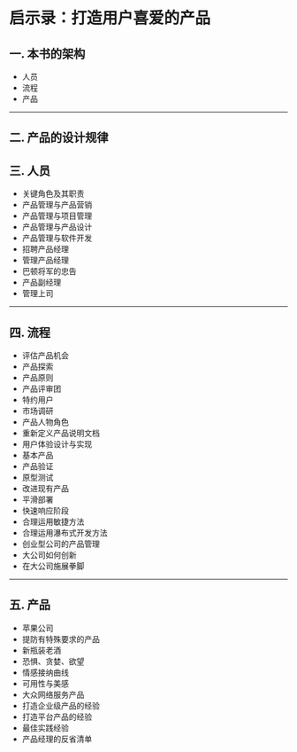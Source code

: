 # 启示录：打造用户喜爱的产品

## 一. **本书的架构**

- 人员
- 流程
- 产品

---

## 二. 产品的设计规律

## 三. 人员

- 关键角色及其职责
- 产品管理与产品营销
- 产品管理与项目管理
- 产品管理与产品设计
- 产品管理与软件开发
- 招聘产品经理
- 管理产品经理
- 巴顿将军的忠告
- 产品副经理
- 管理上司

---

## 四. 流程

- 评估产品机会
- 产品探索
- 产品原则
- 产品评审团
- 特约用户
- 市场调研
- 产品人物角色
- 重新定义产品说明文档
- 用户体验设计与实现
- 基本产品
- 产品验证
- 原型测试
- 改进现有产品
- 平滑部署
- 快速响应阶段
- 合理运用敏捷方法
- 合理运用瀑布式开发方法
- 创业型公司的产品管理
- 大公司如何创新
- 在大公司施展拳脚

---

## 五. 产品

- 苹果公司
- 提防有特殊要求的产品
- 新瓶装老酒
- 恐惧、贪婪、欲望
- 情感接纳曲线
- 可用性与美感
- 大众网络服务产品
- 打造企业级产品的经验
- 打造平台产品的经验
- 最佳实践经验
- 产品经理的反省清单

